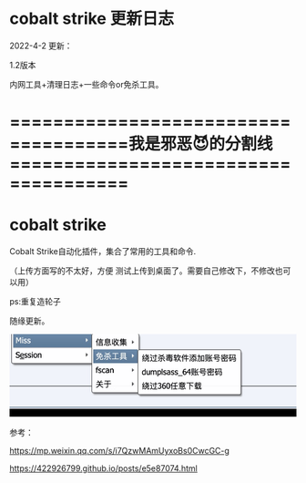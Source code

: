 # cobalt strike 更新日志


2022-4-2 更新：

1.2版本

内网工具+清理日志+一些命令or免杀工具。




# =====================================我是邪恶😈的分割线=====================================


# cobalt strike 

Cobalt Strike自动化插件，集合了常用的工具和命令.

（上传方面写的不太好，方便 测试上传到桌面了。需要自己修改下，不修改也可以用）

ps:重复造轮子

随缘更新。


![image](https://github.com/yuag/cobalt-strike/blob/main/images/3.png)


参考：

https://mp.weixin.qq.com/s/i7QzwMAmUyxoBs0CwcGC-g

https://422926799.github.io/posts/e5e87074.html
